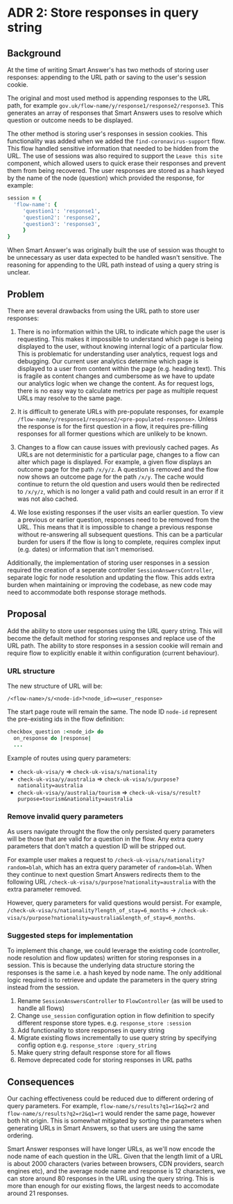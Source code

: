 # ADR 2: Store responses in query string

## Background

At the time of writing Smart Answer's has two methods of storing user responses: appending to the URL path or saving to the user's session cookie.

The original and most used method is appending responses to the URL path, for example `gov.uk/flow-name/y/response1/response2/response3`. This generates an array of responses that Smart Answers uses to resolve which question or outcome needs to be displayed.

The other method is storing user's responses in session cookies. This functionality was added when we added the `find-coronavirus-support` flow. This flow handled sensitive information that needed to be hidden from the URL. The use of sessions was also required to support the `Leave this site` component, which allowed users to quick erase their responses and prevent them from being recovered. The user responses are stored as a hash keyed by the name of the node (question) which provided the response, for example:

```ruby
session = {
  'flow-name': {
     'question1': 'response1',
     'question2': 'response2',
     'question3': 'response3',
     }
}
```

When Smart Answer's was originally built the use of session was thought to be unnecessary as user data expected to be handled wasn't sensitive. The reasoning for appending to the URL path instead of using a query string is unclear.

## Problem

There are several drawbacks from using the URL path to store user responses:

1. There is no information within the URL to indicate which page the user is requesting. This makes it impossible to understand which page is being displayed to the user, without knowing internal logic of a particular flow. This is problematic for understanding user analytics, request logs and debugging. Our current user analytics determine which page is displayed to a user from content within the page (e.g. heading text). This is fragile as content changes and cumbersome as we have to update our analytics logic when we change the content. As for request logs, there is no easy way to calculate metrics per page as multiple request URLs may resolve to the same page.

1. It is difficult to generate URLs with pre-populate responses, for example `/flow-name/y/response1/response2/<pre-populated-response>`. Unless the response is for the first question in a flow, it requires pre-filling responses for all former questions which are unlikely to be known. 

1. Changes to a flow can cause issues with previously cached pages. As URLs are not deterministic for a particular page, changes to a flow can alter which page is displayed. For example, a given flow displays an outcome page for the path `/x/y/z`. A question is removed and the flow now shows an outcome page for the path `/x/y`. The cache would continue to return the old question and users would then be redirected to `/x/y/z`, which is no longer a valid path and could result in an error if it was not also cached.

1. We lose existing responses if the user visits an earlier question. To view a previous or earlier question, responses need to be removed from the URL. This means that it is impossible to change a previous response without re-answering all subsequent questions. This can be a particular burden for users if the flow is long to complete, requires complex input (e.g. dates) or information that isn't memorised.

Additionally, the implementation of storing user responses in a session required the creation of a seperate controller `SessionAnswersController`, separate logic for node resolution and updating the flow. This adds extra burden when maintaining or improving the codebase, as new code may need to accommodate both response storage methods.

## Proposal

Add the ability to store user responses using the URL query string. This will become the default method for storing responses and replace use of the URL path. The ability to store responses in a session cookie will remain and require flow to explicitly enable it within configuration (current behaviour).

### URL structure

The new structure of URL will be:

`/<flow-name>/s/<node-id>?<node_id>=<user_response>`

The start page route will remain the same. The node ID `node-id` represent the pre-existing ids in the flow definition:

```ruby
checkbox_question :<node_id> do
  on_response do |response|
  ...
```

Example of routes using query parameters:

- `check-uk-visa/y` => `check-uk-visa/s/nationality`
- `check-uk-visa/y/australia` => `check-uk-visa/s/purpose?nationality=australia`
- `check-uk-visa/y/australia/tourism` => `check-uk-visa/s/result?purpose=tourism&nationality=australia`


### Remove invalid query parameters
As users navigate throught the flow the only persisted query parameters will be those that are valid for a question in the flow. Any extra query parameters that don't match a question ID will be stripped out.

For example user makes a request to `/check-uk-visa/s/nationality?random=blah`, which has an extra query parameter of `random=blah`. When they continue to next question Smart Answers redirects them to the following URL `/check-uk-visa/s/purpose?nationality=australia` with the extra parameter removed.

However, query parameters for valid questions would persist. For example, `/check-uk-visa/s/nationality?length_of_stay=6_months` -> `/check-uk-visa/s/purpose?nationality=australia&length_of_stay=6_months`.

### Suggested steps for implementation

To implement this change, we could leverage the existing code (controller, node resolution and flow updates) written for storing responses in a session. This is because the underlying data structure storing the responses is the same i.e. a hash keyed by node name. The only additional logic required is to retrieve and update the parameters in the query string instead from the session.

1. Rename `SessionAnswersController` to `FlowController` (as will be used to handle all flows)
1. Change `use_session` configuration option in flow definition to specify different response store types. e.g. `response_store :session`
1. Add functionality to store responses in query string
1. Migrate existing flows incrementally to use query string by specifying config option e.g. `response_store :query_string`
1. Make query string default response store for all flows
1. Remove deprecated code for storing responses in URL paths

## Consequences

Our caching effectiveness could be reduced due to different ordering of query parameters. For example, `flow-name/s/results?q1=r1&q2=r2` and `flow-name/s/results?q2=r2&q1=r1` would render the same page, however both hit origin. This is somewhat mitigated by sorting the parameters when generating URLs in Smart Answers, so that users are using the same ordering.

Smart Answer responses will have longer URLs, as we'll now encode the node name of each question in the URL. Given that the length limit of a URL is about 2000 characters (varies between browsers, CDN providers, search engines etc), and the average node name and response is 12 characters, we can store around 80 responses in the URL using the query string. This is more than enough for our existing flows, the largest needs to accomodate around 21 responses.
